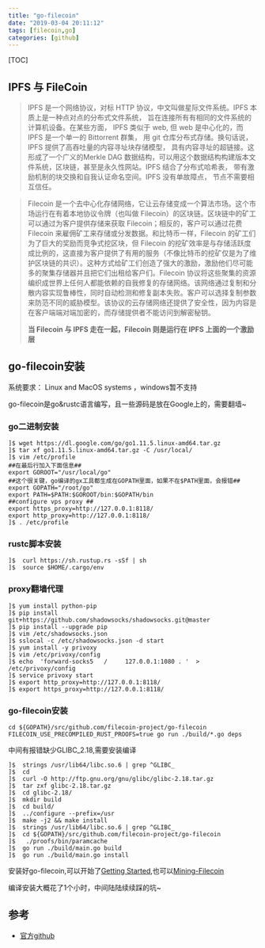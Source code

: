 ```yaml
---
title: "go-filecoin"
date: "2019-03-04 20:11:12"
tags: [filecoin,go]
categories: [github]
---
```


[TOC]

## IPFS 与 FileCoin

> IPFS 是一个网络协议，对标 HTTP 协议，中文叫做星际文件系统。IPFS 本质上是一种点对点的分布式文件系统， 旨在连接所有有相同的文件系统的计算机设备。在某些方面， IPFS 类似于 web, 但 web 是中心化的，而 IPFS 是一个单一的 Bittorrent 群集， 用 git 仓库分布式存储。换句话说， IPFS 提供了高吞吐量的内容寻址块存储模型， 具有内容寻址的超链接。这形成了一个广义的Merkle DAG 数据结构，可以用这个数据结构构建版本文件系统，区块链，甚至是永久性网站。IPFS 结合了分布式哈希表， 带有激励机制的块交换和自我认证命名空间。IPFS 没有单故障点， 节点不需要相互信任。

> Filecoin 是一个去中心化存储网络，它让云存储变成一个算法市场。这个市场运行在有着本地协议令牌（也叫做 Filecoin）的区块链。区块链中的矿工可以通过为客户提供存储来获取 Filecoin；相反的，客户可以通过花费 Filecoin 来雇佣矿工来存储或分发数据。和比特币一样，Filecoin 的矿工们为了巨大的奖励而竞争式挖区块，但 Filecoin 的挖矿效率是与存储活跃度成比例的，这直接为客户提供了有用的服务（不像比特币的挖矿仅是为了维护区块链的共识）。这种方式给矿工们创造了强大的激励，激励他们尽可能多的聚集存储器并且把它们出租给客户们。Filecoin 协议将这些聚集的资源编织成世界上任何人都能依赖的自我修复的存储网络。该网络通过复制和分散内容实现鲁棒性，同时自动检测和修复副本失败。客户可以选择复制参数来防范不同的威胁模型。该协议的云存储网络还提供了安全性，因为内容是在客户端端对端加密的，而存储提供者不能访问到解密秘钥。
>
> **当 Filecoin 与 IPFS 走在一起，Filecoin 则是运行在 IPFS 上面的一个激励层**

## go-filecoin安装

系统要求：  Linux and MacOS systems ，windows暂不支持

go-filecoin是go&rustc语言编写，且一些源码是放在Google上的，需要翻墙~

### go二进制安装

```
]$ wget https://dl.google.com/go/go1.11.5.linux-amd64.tar.gz
]$ tar xf go1.11.5.linux-amd64.tar.gz -C /usr/local/
]$ vim /etc/profile
##在最后行加入下面信息##
export GOROOT="/usr/local/go"
##这个很关键，go编译的gx工具都生成在GOPATH里面，如果不在$PATH里面，会报错##
export GOPATH="/root/go"
export PATH=$PATH:$GOROOT/bin:$GOPATH/bin
##configure vps proxy ##
export https_proxy=http://127.0.0.1:8118/
export http_proxy=http://127.0.0.1:8118/
]$ . /etc/profile
```

### rustc脚本安装

```
]$  curl https://sh.rustup.rs -sSf | sh
]$  source $HOME/.cargo/env
```

### proxy翻墙代理

```
]$ yum install python-pip
]$ pip install  git+https://github.com/shadowsocks/shadowsocks.git@master
]$ pip install --upgrade pip
]$ vim /etc/shadowsocks.json
]$ sslocal -c /etc/shadowsocks.json -d start 
]$ yum install -y privoxy
]$ vim /etc/privoxy/config 
]$ echo  'forward-socks5   /     127.0.0.1:1080 . '  > /etc/privoxy/config
]$ service privoxy start
]$ export http_proxy=http://127.0.0.1:8118/
]$ export https_proxy=http://127.0.0.1:8118/
```

### go-filecoin安装

```
cd ${GOPATH}/src/github.com/filecoin-project/go-filecoin
FILECOIN_USE_PRECOMPILED_RUST_PROOFS=true go run ./build/*.go deps
```

中间有报错缺少GLIBC_2.18,需要安装编译

```
]$  strings /usr/lib64/libc.so.6 | grep ^GLIBC_
]$  cd 
]$  curl -O http://ftp.gnu.org/gnu/glibc/glibc-2.18.tar.gz
]$  tar zxf glibc-2.18.tar.gz
]$  cd glibc-2.18/
]$  mkdir build
]$  cd build/
]$  ../configure --prefix=/usr
]$  make -j2 && make install 
]$  strings /usr/lib64/libc.so.6 | grep ^GLIBC_
]$  cd ${GOPATH}/src/github.com/filecoin-project/go-filecoin
]$   ./proofs/bin/paramcache
]$  go run ./build/main.go build
]$  go run ./build/main.go install 
```

安装好go-filecoin,可以开始了[Getting Started](https://github.com/filecoin-project/go-filecoin/wiki/Getting-Started),也可以[Mining-Filecoin](https://github.com/filecoin-project/go-filecoin/wiki/Mining-Filecoin)

编译安装大概花了1个小时，中间陆陆续续踩的坑~

## 参考

- [官方github](https://github.com/filecoin-project/go-filecoin/README.md)

